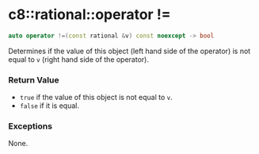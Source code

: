 # c8::rational::operator != #

```cpp
auto operator !=(const rational &v) const noexcept -> bool
```

Determines if the value of this object (left hand side of the operator) is not equal to `v` (right hand side of the operator).

### Return Value ###

* `true` if the value of this object is not equal to `v`.
* `false` if it is equal.

### Exceptions ###

None.

